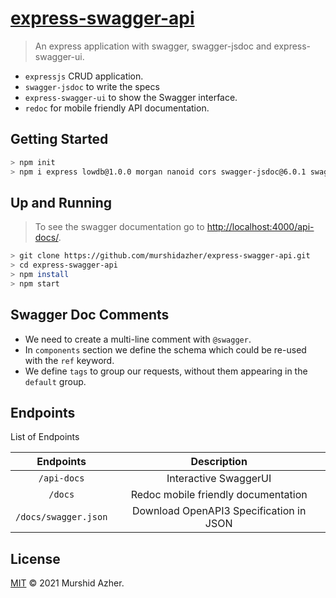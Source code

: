 # [express-swagger-api](https://github.com/murshidazher/express-swagger-api.git)

> An express application with swagger, swagger-jsdoc and express-swagger-ui.

- `expressjs` CRUD application.
- `swagger-jsdoc` to write the specs
- `express-swagger-ui` to show the Swagger interface.
- `redoc` for mobile friendly API documentation.

## Getting Started

```sh
> npm init
> npm i express lowdb@1.0.0 morgan nanoid cors swagger-jsdoc@6.0.1 swagger-ui-express redoc-express
```

## Up and Running

> To see the swagger documentation go to [http://localhost:4000/api-docs/](http://localhost:4000/api-docs/).

```sh
> git clone https://github.com/murshidazher/express-swagger-api.git
> cd express-swagger-api
> npm install
> npm start
```

## Swagger Doc Comments

- We need to create a multi-line comment with `@swagger`.
- In `components` section we define the schema which could be re-used with the `ref` keyword.
- We define `tags` to group our requests, without them appearing in the `default` group.

## Endpoints

List of Endpoints

|      Endpoints       |               Description               |
| :------------------: | :-------------------------------------: |
|     `/api-docs`      |          Interactive SwaggerUI          |
|       `/docs`        |   Redoc mobile friendly documentation   |
| `/docs/swagger.json` | Download OpenAPI3 Specification in JSON |

## License

[MIT](LICENSE) © 2021 Murshid Azher.
